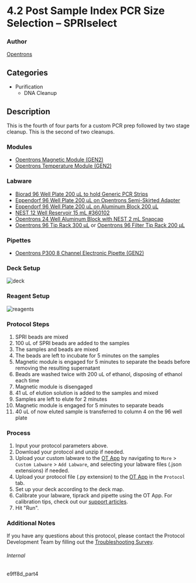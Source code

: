 # 4.2 Post Sample Index PCR Size Selection – SPRIselect


### Author
[Opentrons](https://opentrons.com/)


## Categories
* Purification
	* DNA Cleanup


## Description
This is the fourth of four parts for a custom PCR prep followed by two stage cleanup. This is the second of two cleanups.


### Modules
* [Opentrons Magnetic Module (GEN2)](https://shop.opentrons.com/magnetic-module-gen2/)
* [Opentrons Temperature Module (GEN2)](https://shop.opentrons.com/temperature-module-gen2/)


### Labware
* [Biorad 96 Well Plate 200 µL to hold Generic PCR Strips](https://www.bio-rad.com/en-us/sku/hsp9601-hard-shell-96-well-pcr-plates-low-profile-thin-wall-skirted-white-clear?ID=hsp9601)
* [Eppendorf 96 Well Plate 200 µL on Opentrons Semi-Skirted Adapter](https://online-shop.eppendorf.us/US-en/Laboratory-Consumables-44512/Plates-44516/Eppendorf-twin.tec-PCR-Plates-LoBind-PF-58208.html)
* [Eppendorf 96 Well Plate 200 µL on Aluminum Block 200 µL](https://online-shop.eppendorf.us/US-en/Laboratory-Consumables-44512/Plates-44516/Eppendorf-twin.tec-PCR-Plates-LoBind-PF-58208.html)
* [NEST 12 Well Reservoir 15 mL #360102](http://www.cell-nest.com/page94?_l=en&product_id=102)
* [Opentrons 24 Well Aluminum Block with NEST 2 mL Snapcap](https://shop.opentrons.com/collections/opentrons-tips/products/tube-rack-set-1)
* [Opentrons 96 Tip Rack 300 µL](https://shop.opentrons.com/collections/opentrons-tips/products/opentrons-300ul-tips) or [Opentrons 96 Filter Tip Rack 200 µL](https://shop.opentrons.com/opentrons-200ul-filter-tips/)


### Pipettes
* [Opentrons P300 8 Channel Electronic Pipette (GEN2)](https://shop.opentrons.com/8-channel-electronic-pipette/)


### Deck Setup
![deck](https://opentrons-protocol-library-website.s3.amazonaws.com/custom-README-images/e9ff89/pt2+deck.png)


### Reagent Setup
![reagents](https://opentrons-protocol-library-website.s3.amazonaws.com/custom-README-images/e9ff89/pt2+reag.png)


### Protocol Steps
1. SPRI beads are mixed
2. 100 uL of SPRI beads are added to the samples
3. The samples and beads are mixed
4. The beads are left to incubate for 5 minutes on the samples
5. Magnetic module is engaged for 5 minutes to separate the beads before removing the resulting supernatant
6. Beads are washed twice with 200 uL of ethanol, disposing of ethanol each time
7. Magnetic module is disengaged
8. 41 uL of elution solution is added to the samples and mixed
9. Samples are left to elute for 2 minutes
10. Magnetic module is engaged for 5 minutes to separate beads
11. 40 uL of now eluted sample is transferred to column 4 on the 96 well plate


### Process
1. Input your protocol parameters above.
2. Download your protocol and unzip if needed.
3. Upload your custom labware to the [OT App](https://opentrons.com/ot-app) by navigating to `More` > `Custom Labware` > `Add Labware`, and selecting your labware files (.json extensions) if needed.
4. Upload your protocol file (.py extension) to the [OT App](https://opentrons.com/ot-app) in the `Protocol` tab.
5. Set up your deck according to the deck map.
6. Calibrate your labware, tiprack and pipette using the OT App. For calibration tips, check out our [support articles](https://support.opentrons.com/en/collections/1559720-guide-for-getting-started-with-the-ot-2).
7. Hit "Run".


### Additional Notes
If you have any questions about this protocol, please contact the Protocol Development Team by filling out the [Troubleshooting Survey](https://protocol-troubleshooting.paperform.co/).


###### Internal
e9ff8d_part4
